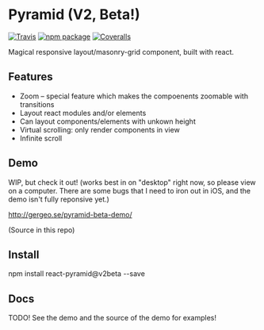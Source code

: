 # Pyramid (V2, Beta!)

[![Travis][build-badge]][build]
[![npm package][npm-badge]][npm]
[![Coveralls][coveralls-badge]][coveralls]

Magical responsive layout/masonry-grid component, built with react.

## Features
- Zoom – special feature which makes the compoenents zoomable with transitions
- Layout react modules and/or elements
- Can layout components/elements with unkown height
- Virtual scrolling: only render components in view
- Infinite scroll

[build-badge]: https://img.shields.io/travis/user/repo/master.png?style=flat-square
[build]: https://travis-ci.org/user/repo

[npm-badge]: https://img.shields.io/npm/v/npm-package.png?style=flat-square
[npm]: https://www.npmjs.org/package/npm-package

[coveralls-badge]: https://img.shields.io/coveralls/user/repo/master.png?style=flat-square
[coveralls]: https://coveralls.io/github/user/repo

## Demo

WIP, but check it out! (works best in on "desktop" right now, so please view on a computer. There are some bugs that I need to iron out in iOS, and the demo isn't fully reponsive yet.)

http://gergeo.se/pyramid-beta-demo/

(Source in this repo)

## Install

npm install react-pyramid@v2beta --save

## Docs

TODO! See the demo and the source of the demo for examples!
